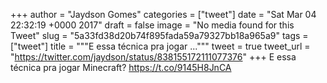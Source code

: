 
+++
author = "Jaydson Gomes"
categories = ["tweet"]
date = "Sat Mar 04 22:32:19 +0000 2017"
draft = false
image = "No media found for this Tweet"
slug = "5a33fd38d20b74f895fada59a79327bb18a965a9"
tags = ["tweet"]
title = """E essa técnica pra jogar ..."""
tweet = true
tweet_url = "https://twitter.com/jaydson/status/838155172111077376"
+++
E essa técnica pra jogar Minecraft? https://t.co/9145H8JnCA
